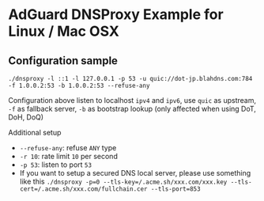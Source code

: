 # AdGuard DNSProxy Example for Linux / Mac OSX

## Configuration sample

```
./dnsproxy -l ::1 -l 127.0.0.1 -p 53 -u quic://dot-jp.blahdns.com:784 -f 1.0.0.2:53 -b 1.0.0.2:53 --refuse-any
```

Configuration above listen to localhost `ipv4` and `ipv6`, use `quic` as upstream, `-f` as fallback server, `-b` as bootstrap lookup (only affected when using DoT, DoH, DoQ)

Additional setup

* `--refuse-any`: refuse `ANY` type
* `-r 10`: rate limit `10` per second
* `-p 53`: listen to port `53`
* If you want to setup a secured DNS local server, please use something like this `./dnsproxy -p=0 --tls-key=/.acme.sh/xxx.com/xxx.key --tls-cert=/.acme.sh/xxx.com/fullchain.cer --tls-port=853`
